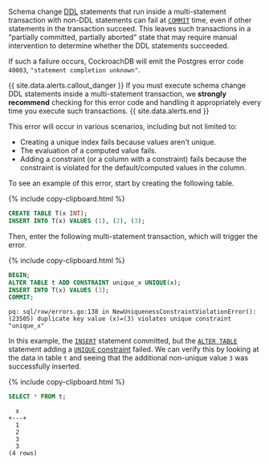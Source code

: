 Schema change [DDL](https://en.wikipedia.org/wiki/Data_definition_language#ALTER_statement) statements that run inside a multi-statement transaction with non-DDL statements can fail at [`COMMIT`](commit-transaction.html) time, even if other statements in the transaction succeed.  This leaves such transactions in a "partially committed, partially aborted" state that may require manual intervention to determine whether the DDL statements succeeded.

If such a failure occurs, CockroachDB will emit the Postgres error code `40003`, `"statement completion unknown"`.

{{ site.data.alerts.callout_danger }}
If you must execute schema change DDL statements inside a multi-statement transaction, we **strongly recommend** checking for this error code and handling it appropriately every time you execute such transactions.
{{ site.data.alerts.end }}

This error will occur in various scenarios, including but not limited to:

- Creating a unique index fails because values aren't unique.
- The evaluation of a computed value fails.
- Adding a constraint (or a column with a constraint) fails because the constraint is violated for the default/computed values in the column.

To see an example of this error, start by creating the following table.

{%  include copy-clipboard.html %}
~~~ sql
CREATE TABLE T(x INT);
INSERT INTO T(x) VALUES (1), (2), (3);
~~~

Then, enter the following multi-statement transaction, which will trigger the error.

{%  include copy-clipboard.html %}
~~~ sql
BEGIN;
ALTER TABLE t ADD CONSTRAINT unique_x UNIQUE(x);
INSERT INTO T(x) VALUES (3);
COMMIT;
~~~

~~~
pq: sql/row/errors.go:138 in NewUniquenessConstraintViolationError(): (23505) duplicate key value (x)=(3) violates unique constraint "unique_x"
~~~

In this example, the [`INSERT`](insert.html) statement committed, but the [`ALTER TABLE`](alter-table.html) statement adding a [`UNIQUE` constraint](unique.html) failed.  We can verify this by looking at the data in table `t` and seeing that the additional non-unique value `3` was successfully inserted.

{%  include copy-clipboard.html %}
~~~ sql
SELECT * FROM t;
~~~

~~~
  x
+---+
  1
  2
  3
  3
(4 rows)
~~~
